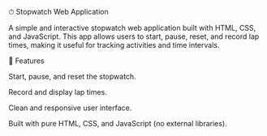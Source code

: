 ⏱ Stopwatch Web Application

A simple and interactive stopwatch web application built with HTML, CSS, and JavaScript.
This app allows users to start, pause, reset, and record lap times, making it useful for tracking activities and time intervals.

🚀 Features

Start, pause, and reset the stopwatch.

Record and display lap times.

Clean and responsive user interface.

Built with pure HTML, CSS, and JavaScript (no external libraries).
